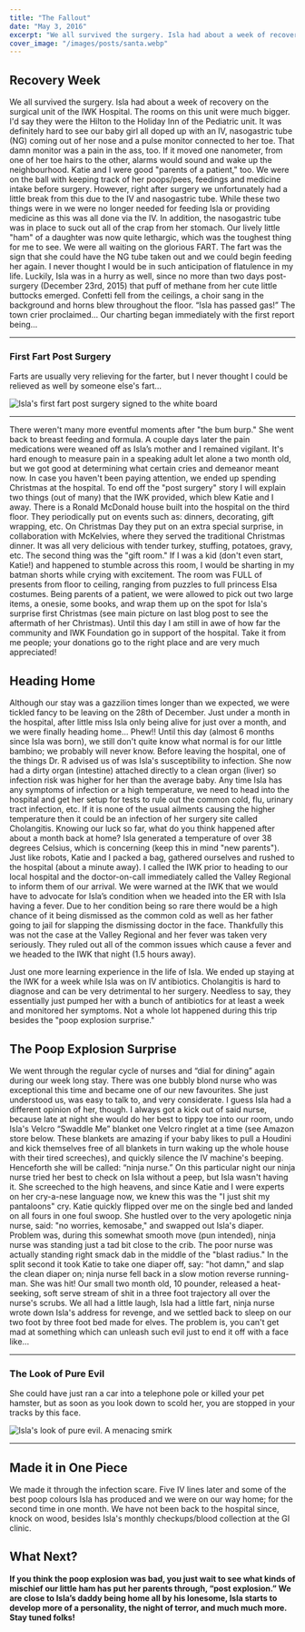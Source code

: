 ```yaml
---
title: "The Fallout"
date: "May 3, 2016"
excerpt: "We all survived the surgery. Isla had about a week of recovery on the surgical unit of the IWK Hospital. The rooms..."
cover_image: "/images/posts/santa.webp"
---
```


## Recovery Week

We all survived the surgery. Isla had about a week of recovery on the surgical unit of the IWK Hospital. The rooms on this unit were much bigger. I'd say they were the Hilton to the Holiday Inn of the Pediatric unit. It was definitely hard to see our baby girl all doped up with an IV, nasogastric tube (NG) coming out of her nose and a pulse monitor connected to her toe. That damn monitor was a pain in the ass, too. If it moved one nanometer, from one of her toe hairs to the other, alarms would sound and wake up the neighbourhood. Katie and I were good "parents of a patient," too. We were on the ball with keeping track of her poops/pees, feedings and medicine intake before surgery. However, right after surgery we unfortunately had a little break from this due to the IV and nasogastric tube. While these two things were in we were no longer needed for feeding Isla or providing medicine as this was all done via the IV. In addition, the nasogastric tube was in place to suck out all of the crap from her stomach. Our lively little "ham" of a daughter was now quite lethargic, which was the toughest thing for me to see. We were all waiting on the glorious FART. The fart was the sign that she could have the NG tube taken out and we could begin feeding her again. I never thought I would be in such anticipation of flatulence in my life. Luckily, Isla was in a hurry as well, since no more than two days post-surgery (December 23rd, 2015) that puff of methane from her cute little buttocks emerged. Confetti fell from the ceilings, a choir sang in the background and horns blew throughout the floor. “Isla has passed gas!” The town crier proclaimed… Our charting began immediately with the first report being...

---

### First Fart Post Surgery

Farts are usually very relieving for the farter, but I never thought I could be relieved as well by someone else's fart...

![Isla's first fart post surgery signed to the white board](/images/posts/fart.webp)

---

There weren't many more eventful moments after "the bum burp." She went back to breast feeding and formula. A couple days later the pain medications were weaned off as Isla’s mother and I remained vigilant. It's hard enough to measure pain in a speaking adult let alone a two month old, but we got good at determining what certain cries and demeanor meant now. In case you haven't been paying attention, we ended up spending Christmas at the hospital. To end off the "post surgery" story I will explain two things (out of many) that the IWK provided, which blew Katie and I away. There is a Ronald McDonald house built into the hospital on the third floor. They periodically put on events such as: dinners, decorating, gift wrapping, etc. On Christmas Day they put on an extra special surprise, in collaboration with McKelvies, where they served the traditional Christmas dinner. It was all very delicious with tender turkey, stuffing, potatoes, gravy, etc. The second thing was the "gift room." If I was a kid (don't even start, Katie!) and happened to stumble across this room, I would be sharting in my batman shorts while crying with excitement. The room was FULL of presents from floor to ceiling, ranging from puzzles to full princess Elsa costumes. Being parents of a patient, we were allowed to pick out two large items, a onesie, some books, and wrap them up on the spot for Isla's surprise first Christmas (see main picture on last blog post to see the aftermath of her Christmas). Until this day I am still in awe of how far the community and IWK Foundation go in support of the hospital. Take it from me people; your donations go to the right place and are very much appreciated!

## Heading Home

Although our stay was a gazzilion times longer than we expected, we were tickled fancy to be leaving on the 28th of December. Just under a month in the hospital, after little miss Isla only being alive for just over a month, and we were finally heading home... Phew!! Until this day (almost 6 months since Isla was born), we still don't quite know what normal is for our little bambino; we probably will never know. Before leaving the hospital, one of the things Dr. R advised us of was Isla's susceptibility to infection. She now had a dirty organ (intestine) attached directly to a clean organ (liver) so infection risk was higher for her than the average baby. Any time Isla has any symptoms of infection or a high temperature, we need to head into the hospital and get her setup for tests to rule out the common cold, flu, urinary tract infection, etc. If it is none of the usual ailments causing the higher temperature then it could be an infection of her surgery site called Cholangitis. Knowing our luck so far, what do you think happened after about a month back at home? Isla generated a temperature of over 38 degrees Celsius, which is concerning (keep this in mind "new parents"). Just like robots, Katie and I packed a bag, gathered ourselves and rushed to the hospital (about a minute away). I called the IWK prior to heading to our local hospital and the doctor-on-call immediately called the Valley Regional to inform them of our arrival. We were warned at the IWK that we would have to advocate for Isla’s condition when we headed into the ER with Isla having a fever. Due to her condition being so rare there would be a high chance of it being dismissed as the common cold as well as her father going to jail for slapping the dismissing doctor in the face. Thankfully this was not the case at the Valley Regional and her fever was taken very seriously. They ruled out all of the common issues which cause a fever and we headed to the IWK that night (1.5 hours away).

Just one more learning experience in the life of Isla. We ended up staying at the IWK for a week while Isla was on IV antibiotics. Cholangitis is hard to diagnose and can be very detrimental to her surgery. Needless to say, they essentially just pumped her with a bunch of antibiotics for at least a week and monitored her symptoms. Not a whole lot happened during this trip besides the "poop explosion surprise."

## The Poop Explosion Surprise

We went through the regular cycle of nurses and “dial for dining” again during our week long stay. There was one bubbly blond nurse who was exceptional this time and became one of our new favourites. She just understood us, was easy to talk to, and very considerate. I guess Isla had a different opinion of her, though. I always got a kick out of said nurse, because late at night she would do her best to tippy toe into our room, undo Isla's Velcro “Swaddle Me” blanket one Velcro ringlet at a time (see Amazon store below. These blankets are amazing if your baby likes to pull a Houdini and kick themselves free of all blankets in turn waking up the whole house with their tired screeches), and quickly silence the IV machine's beeping. Henceforth she will be called: “ninja nurse.” On this particular night our ninja nurse tried her best to check on Isla without a peep, but Isla wasn't having it. She screeched to the high heavens, and since Katie and I were experts on her cry-a-nese language now, we knew this was the "I just shit my pantaloons" cry. Katie quickly flipped over me on the single bed and landed on all fours in one foul swoop. She hustled over to the very apologetic ninja nurse, said: "no worries, kemosabe," and swapped out Isla's diaper. Problem was, during this somewhat smooth move (pun intended), ninja nurse was standing just a tad bit close to the crib. The poor nurse was actually standing right smack dab in the middle of the "blast radius." In the split second it took Katie to take one diaper off, say: "hot damn," and slap the clean diaper on; ninja nurse fell back in a slow motion reverse running-man. She was hit! Our small two month old, 10 pounder, released a heat-seeking, soft serve stream of shit in a three foot trajectory all over the nurse's scrubs. We all had a little laugh, Isla had a little fart, ninja nurse wrote down Isla's address for revenge, and we settled back to sleep on our two foot by three foot bed made for elves. The problem is, you can't get mad at something which can unleash such evil just to end it off with a face like...

---

### The Look of Pure Evil

She could have just ran a car into a telephone pole or killed your pet hamster, but as soon as you look down to scold her, you are stopped in your tracks by this face.

![Isla's look of pure evil. A menacing smirk](/images/posts/evil.webp)

---

## Made it in One Piece

We made it through the infection scare. Five IV lines later and some of the best poop colours Isla has produced and we were on our way home; for the second time in one month. We have not been back to the hospital since, knock on wood, besides Isla's monthly checkups/blood collection at the GI clinic.

## What Next?

**If you think the poop explosion was bad, you just wait to see what kinds of mischief our little ham has put her parents through, “post explosion.” We are close to Isla’s daddy being home all by his lonesome, Isla starts to develop more of a personality, the night of terror, and much much more. Stay tuned folks!**
